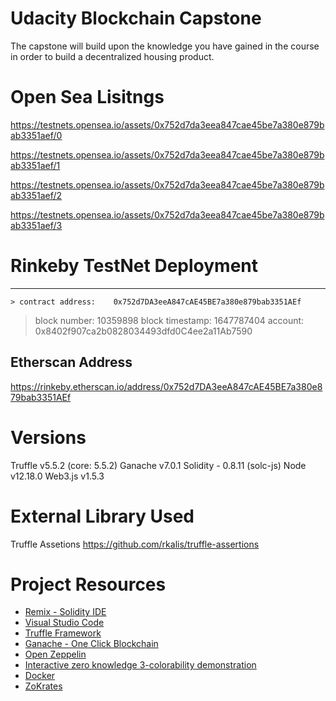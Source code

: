 # Udacity Blockchain Capstone

The capstone will build upon the knowledge you have gained in the course in order to build a decentralized housing product. 

# Open Sea Lisitngs

https://testnets.opensea.io/assets/0x752d7da3eea847cae45be7a380e879bab3351aef/0

https://testnets.opensea.io/assets/0x752d7da3eea847cae45be7a380e879bab3351aef/1

https://testnets.opensea.io/assets/0x752d7da3eea847cae45be7a380e879bab3351aef/2

https://testnets.opensea.io/assets/0x752d7da3eea847cae45be7a380e879bab3351aef/3

# Rinkeby TestNet Deployment 
   ------------------------------

    > contract address:    0x752d7DA3eeA847cAE45BE7a380e879bab3351AEf
   > block number:        10359898
   > block timestamp:     1647787404
   > account:             0x8402f907ca2b0828034493dfd0C4ee2a11Ab7590

## Etherscan Address 

https://rinkeby.etherscan.io/address/0x752d7DA3eeA847cAE45BE7a380e879bab3351AEf

# Versions 

Truffle v5.5.2 (core: 5.5.2)
Ganache v7.0.1
Solidity - 0.8.11 (solc-js)
Node v12.18.0
Web3.js v1.5.3

# External Library Used

Truffle Assetions https://github.com/rkalis/truffle-assertions



# Project Resources

* [Remix - Solidity IDE](https://remix.ethereum.org/)
* [Visual Studio Code](https://code.visualstudio.com/)
* [Truffle Framework](https://truffleframework.com/)
* [Ganache - One Click Blockchain](https://truffleframework.com/ganache)
* [Open Zeppelin ](https://openzeppelin.org/)
* [Interactive zero knowledge 3-colorability demonstration](http://web.mit.edu/~ezyang/Public/graph/svg.html)
* [Docker](https://docs.docker.com/install/)
* [ZoKrates](https://github.com/Zokrates/ZoKrates)
